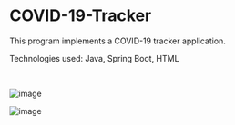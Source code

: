 # COVID-19-Tracker
This program implements a COVID-19 tracker application.

Technologies used: Java, Spring Boot, HTML

<br/>

![image](https://user-images.githubusercontent.com/66841718/123193999-b8b30680-d473-11eb-8582-98bba648ec48.png)

![image](https://user-images.githubusercontent.com/66841718/123194039-ccf70380-d473-11eb-80c1-32270400018c.png)
